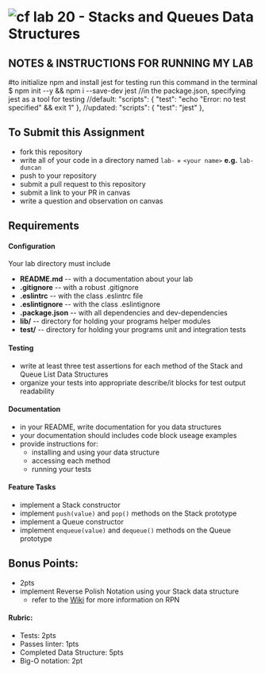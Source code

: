 ![cf](http://i.imgur.com/7v5ASc8.png) lab 20 - Stacks and Queues Data Structures
====

## NOTES & INSTRUCTIONS FOR RUNNING MY LAB  

#to initialize npm and install jest for testing run this command in the terminal
$ npm init --y && npm i --save-dev jest
//in the package.json, specifying jest as a tool for testing
//default:
"scripts": {
  "test": "echo \"Error: no test specified\" && exit 1"
},
//updated:
"scripts": {
  "test": "jest"
},




## To Submit this Assignment
  * fork this repository
  * write all of your code in a directory named `lab-` + `<your name>` **e.g.** `lab-duncan`
  * push to your repository
  * submit a pull request to this repository
  * submit a link to your PR in canvas
  * write a question and observation on canvas

## Requirements  
#### Configuration  
<!-- list of files, configurations, tools, etc that are required -->
  Your lab directory must include   
  * **README.md** -- with a documentation about your lab
  * **.gitignore** -- with a robust .gitignore
  * **.eslintrc** -- with the class .eslintrc file
  * **.eslintignore** -- with the class .eslintignore
  * **.package.json** -- with all dependencies and dev-dependencies
  * **lib/** -- directory for holding your programs helper modules
  * **test/** -- directory for holding your programs unit and integration tests

#### Testing  
  * write at least three test assertions for each method of the Stack and Queue List Data Structures
  * organize your tests into appropriate describe/it blocks for test output readability

####  Documentation  
  * in your README, write documentation for you data structures
  * your documentation should includes code block useage examples
  * provide instructions for:
    * installing and using your data structure
    * accessing each method
    * running your tests

#### Feature Tasks  
  * implement a Stack constructor
  * implement `push(value)` and `pop()` methods on the Stack prototype
  * implement a Queue constructor
  * implement `enqueue(value)` and `dequeue()` methods on the Queue prototype

## Bonus Points:
  * 2pts
  * implement Reverse Polish Notation using your Stack data structure
    * refer to the [Wiki](https://en.wikipedia.org/wiki/Reverse_Polish_notation) for more information on RPN

#### Rubric:
  * Tests: 2pts
  * Passes linter: 1pts
  * Completed Data Structure: 5pts
  * Big-O notation: 2pt
